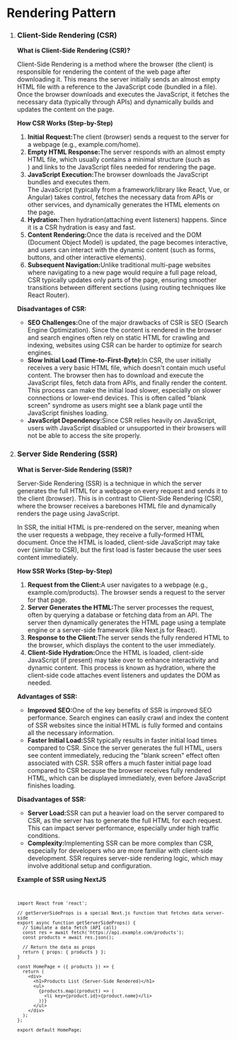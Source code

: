 <h1>Rendering Pattern</h1>
    <ol>
        <li>
            <h3>Client-Side Rendering (CSR)</h3>
            <p><b>What is Client-Side Rendering (CSR)?</b></p>
            <p>Client-Side Rendering is a method where the browser (the client) is responsible for rendering the content of the web page after downloading it. This means the server initially sends an almost empty HTML file with a reference to the JavaScript code (bundled in a file). Once the browser downloads and executes the JavaScript, it fetches the necessary data (typically through APIs) and dynamically builds and updates the content on the page.</p>
            <p><b>How CSR Works (Step-by-Step)</b></p>
            <ol>
                <li><b>Initial Request:</b>The client (browser) sends a request to the server for a webpage (e.g., example.com/home).</li>
                <li><b>Empty HTML Response:</b>The server responds with an almost empty HTML file, which usually contains a minimal structure (such as <div id="root"></div>) and links to the JavaScript files needed for rendering the page.</li>
                <li><b>JavaScript Execution:</b>The browser downloads the JavaScript bundles and executes them. <br />
                    The JavaScript (typically from a framework/library like React, Vue, or Angular) takes control, fetches the necessary data from APIs or other services, and dynamically generates the HTML elements on the page.</li>
                <li><b>Hydration:</b>Then hydration(attaching event listeners) happens. Since it is a CSR hydration is easy and fast.</li>
                <li><b>Content Rendering:</b>Once the data is received and the DOM (Document Object Model) is updated, the page becomes interactive, and users can interact with the dynamic content (such as forms, buttons, and other interactive elements).</li>
                <li><b>Subsequent Navigation:</b>Unlike traditional multi-page websites where navigating to a new page would require a full page reload, CSR typically updates only parts of the page, ensuring smoother transitions between different sections (using routing techniques like React Router).</li>
            </ol>
            <p><b>Disadvantages of CSR:</b></p>
            <ul>
                <li><b>SEO Challenges:</b>One of the major drawbacks of CSR is SEO (Search Engine Optimization). Since the content is rendered in the browser and search engines often rely on static HTML for crawling and indexing, websites using CSR can be harder to optimize for search engines.</li>
                <li><b>Slow Initial Load (Time-to-First-Byte):</b>In CSR, the user initially receives a very basic HTML file, which doesn't contain much useful content. The browser then has to download and execute the JavaScript files, fetch data from APIs, and finally render the content.
                   <br /> This process can make the initial load slower, especially on slower connections or lower-end devices. This is often called "blank screen" syndrome as users might see a blank page until the JavaScript finishes loading.</li>
                <li><b>JavaScript Dependency:</b>Since CSR relies heavily on JavaScript, users with JavaScript disabled or unsupported in their browsers will not be able to access the site properly.</li>
            </ul>
        </li>
        <li>
        <h3>Server Side Rendering (SSR)</h3>
            <p><b>What is Server-Side Rendering (SSR)?</b></p>
            <p>Server-Side Rendering (SSR) is a technique in which the server generates the full HTML for a webpage on every request and sends it to the client (browser). This is in contrast to Client-Side Rendering (CSR), where the browser receives a barebones HTML file and dynamically renders the page using JavaScript.

In SSR, the initial HTML is pre-rendered on the server, meaning when the user requests a webpage, they receive a fully-formed HTML document. Once the HTML is loaded, client-side JavaScript may take over (similar to CSR), but the first load is faster because the user sees content immediately.</p>
            <p><b>How SSR Works (Step-by-Step)</b></p>
            <ol>
                <li><b>Request from the Client:</b>A user navigates to a webpage (e.g., example.com/products). The browser sends a request to the server for that page.</li>
                <li><b>Server Generates the HTML:</b>The server processes the request, often by querying a database or fetching data from an API.
                    The server then dynamically generates the HTML page using a template engine or a server-side framework (like Next.js for React).</li>
                <li><b>Response to the Client:</b>The server sends the fully rendered HTML to the browser, which displays the content to the user immediately.</li>
                <li><b>Client-Side Hydration:</b>Once the HTML is loaded, client-side JavaScript (if present) may take over to enhance interactivity and dynamic content. This process is known as hydration, where the client-side code attaches event listeners and updates the DOM as needed.</li>
            </ol>
            <p><b>Advantages of SSR:</b></p>
            <ul>
                <li><b>Improved SEO:</b>One of the key benefits of SSR is improved SEO performance. Search engines can easily crawl and index the content of SSR websites since the initial HTML is fully formed and contains all the necessary information.</li>
                <li><b>Faster Initial Load:</b>SSR typically results in faster initial load times compared to CSR. Since the server generates the full HTML, users see content immediately, reducing the "blank screen" effect often associated with CSR. SSR offers a much faster initial page load compared to CSR because the browser receives fully rendered HTML, which can be displayed immediately, even before JavaScript finishes loading.</li>
            </ul>
            <p><b>Disadvantages of SSR:</b></p>
            <ul>
                <li><b>Server Load:</b>SSR can put a heavier load on the server compared to CSR, as the server has to generate the full HTML for each request. This can impact server performance, especially under high traffic conditions.</li>
                <li><b>Complexity:</b>Implementing SSR can be more complex than CSR, especially for developers who are more familiar with client-side development. SSR requires server-side rendering logic, which may involve additional setup and configuration.</li>
            </ul>
            <p><b>Example of SSR using NextJS</b></p>
            <code>
```
import React from 'react';

// getServerSideProps is a special Next.js function that fetches data server-side
export async function getServerSideProps() {
  // Simulate a data fetch (API call)
  const res = await fetch('https://api.example.com/products');
  const products = await res.json();

  // Return the data as props
  return { props: { products } };
}

const HomePage = ({ products }) => {
  return (
    <div>
      <h1>Products List (Server-Side Rendered)</h1>
      <ul>
        {products.map((product) => (
          <li key={product.id}>{product.name}</li>
        ))}
      </ul>
    </div>
  );
};

export default HomePage;
```
</code>
        </li>
    </ol>